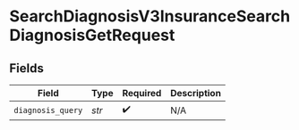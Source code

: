 # SearchDiagnosisV3InsuranceSearchDiagnosisGetRequest


## Fields

| Field              | Type               | Required           | Description        |
| ------------------ | ------------------ | ------------------ | ------------------ |
| `diagnosis_query`  | *str*              | :heavy_check_mark: | N/A                |